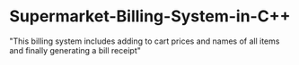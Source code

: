 # Supermarket-Billing-System-in-C++
"This billing system includes adding to cart prices and names of all items and finally generating a bill receipt"
